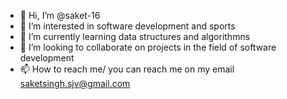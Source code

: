 - 👋 Hi, I’m @saket-16
- 👀 I’m interested in software development and sports
- 🌱 I’m currently learning data structures and algorithmns
- 💞️ I’m looking to collaborate on projects in the field of software development
- 📫 How to reach me/ you can reach me on my email saketsingh.sjv@gmail.com

<!---
saket-16/saket-16 is a ✨ special ✨ repository because its `README.md` (this file) appears on your GitHub profile.
You can click the Preview link to take a look at your changes.
--->
